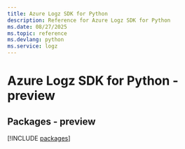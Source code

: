 ```yaml
---
title: Azure Logz SDK for Python
description: Reference for Azure Logz SDK for Python
ms.date: 08/27/2025
ms.topic: reference
ms.devlang: python
ms.service: logz
---
```

# Azure Logz SDK for Python - preview
## Packages - preview
[!INCLUDE [packages](logz-index.md)]